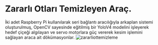 # Zararlı Otları Temizleyen Araç.
İki adet Raspberry Pi kullanılarak seri bağlantı aracılığıyla arkaplan sistemi oluşturulmuş, OpenCV sayesinde eğitilmiş bir YoloV4 modelini işleyerek hedef çiçeği algılayan ve servo motorlara güç vererek kesim işlemini sağlayan araca ait dökümasyonlar.
![zararliottemizleme](https://github.com/huseyinakgull/zararli-otlari-temizleyen-arac/assets/48627621/f3ab2ed7-e639-4475-9310-057ce4bcd5e8)
